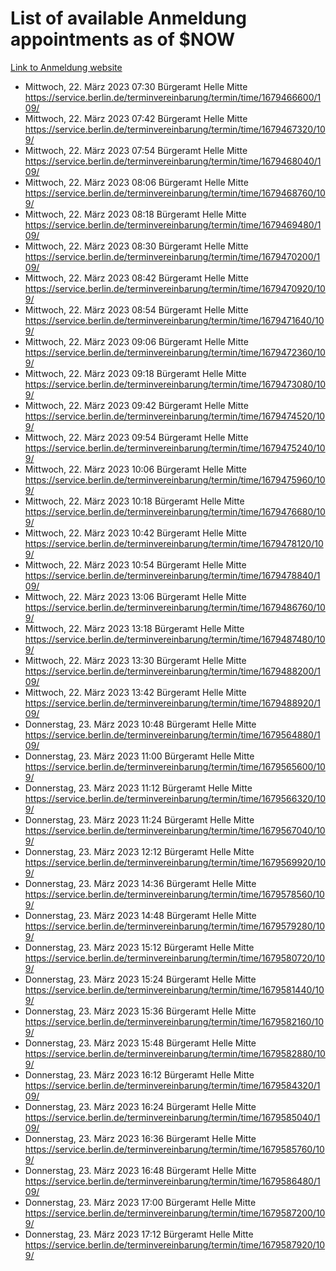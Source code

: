 # List of available Anmeldung appointments as of $NOW
[Link to Anmeldung website](https://service.berlin.de/terminvereinbarung/termin/tag.php?termin=1&anliegen[]=120686&dienstleisterlist=122210,122217,327316,122219,327312,122227,327314,122231,327346,122243,327348,122254,122252,329742,122260,329745,122262,329748,122271,327278,122273,327274,122277,327276,330436,122280,327294,122282,327290,122284,327292,122291,327270,122285,327266,122286,327264,122296,327268,150230,329760,122297,327286,122294,327284,122312,329763,122314,329775,122304,327330,122311,327334,122309,327332,317869,122281,327352,122279,329772,122283,122276,327324,122274,327326,122267,329766,122246,327318,122251,327320,122257,327322,122208,327298,122226,327300&herkunft=http%3A%2F%2Fservice.berlin.de%2Fdienstleistung%2F120686%2F)
- Mittwoch, 22. März 2023 07:30 Bürgeramt Helle Mitte https://service.berlin.de/terminvereinbarung/termin/time/1679466600/109/
- Mittwoch, 22. März 2023 07:42 Bürgeramt Helle Mitte https://service.berlin.de/terminvereinbarung/termin/time/1679467320/109/
- Mittwoch, 22. März 2023 07:54 Bürgeramt Helle Mitte https://service.berlin.de/terminvereinbarung/termin/time/1679468040/109/
- Mittwoch, 22. März 2023 08:06 Bürgeramt Helle Mitte https://service.berlin.de/terminvereinbarung/termin/time/1679468760/109/
- Mittwoch, 22. März 2023 08:18 Bürgeramt Helle Mitte https://service.berlin.de/terminvereinbarung/termin/time/1679469480/109/
- Mittwoch, 22. März 2023 08:30 Bürgeramt Helle Mitte https://service.berlin.de/terminvereinbarung/termin/time/1679470200/109/
- Mittwoch, 22. März 2023 08:42 Bürgeramt Helle Mitte https://service.berlin.de/terminvereinbarung/termin/time/1679470920/109/
- Mittwoch, 22. März 2023 08:54 Bürgeramt Helle Mitte https://service.berlin.de/terminvereinbarung/termin/time/1679471640/109/
- Mittwoch, 22. März 2023 09:06 Bürgeramt Helle Mitte https://service.berlin.de/terminvereinbarung/termin/time/1679472360/109/
- Mittwoch, 22. März 2023 09:18 Bürgeramt Helle Mitte https://service.berlin.de/terminvereinbarung/termin/time/1679473080/109/
- Mittwoch, 22. März 2023 09:42 Bürgeramt Helle Mitte https://service.berlin.de/terminvereinbarung/termin/time/1679474520/109/
- Mittwoch, 22. März 2023 09:54 Bürgeramt Helle Mitte https://service.berlin.de/terminvereinbarung/termin/time/1679475240/109/
- Mittwoch, 22. März 2023 10:06 Bürgeramt Helle Mitte https://service.berlin.de/terminvereinbarung/termin/time/1679475960/109/
- Mittwoch, 22. März 2023 10:18 Bürgeramt Helle Mitte https://service.berlin.de/terminvereinbarung/termin/time/1679476680/109/
- Mittwoch, 22. März 2023 10:42 Bürgeramt Helle Mitte https://service.berlin.de/terminvereinbarung/termin/time/1679478120/109/
- Mittwoch, 22. März 2023 10:54 Bürgeramt Helle Mitte https://service.berlin.de/terminvereinbarung/termin/time/1679478840/109/
- Mittwoch, 22. März 2023 13:06 Bürgeramt Helle Mitte https://service.berlin.de/terminvereinbarung/termin/time/1679486760/109/
- Mittwoch, 22. März 2023 13:18 Bürgeramt Helle Mitte https://service.berlin.de/terminvereinbarung/termin/time/1679487480/109/
- Mittwoch, 22. März 2023 13:30 Bürgeramt Helle Mitte https://service.berlin.de/terminvereinbarung/termin/time/1679488200/109/
- Mittwoch, 22. März 2023 13:42 Bürgeramt Helle Mitte https://service.berlin.de/terminvereinbarung/termin/time/1679488920/109/
- Donnerstag, 23. März 2023 10:48 Bürgeramt Helle Mitte https://service.berlin.de/terminvereinbarung/termin/time/1679564880/109/
- Donnerstag, 23. März 2023 11:00 Bürgeramt Helle Mitte https://service.berlin.de/terminvereinbarung/termin/time/1679565600/109/
- Donnerstag, 23. März 2023 11:12 Bürgeramt Helle Mitte https://service.berlin.de/terminvereinbarung/termin/time/1679566320/109/
- Donnerstag, 23. März 2023 11:24 Bürgeramt Helle Mitte https://service.berlin.de/terminvereinbarung/termin/time/1679567040/109/
- Donnerstag, 23. März 2023 12:12 Bürgeramt Helle Mitte https://service.berlin.de/terminvereinbarung/termin/time/1679569920/109/
- Donnerstag, 23. März 2023 14:36 Bürgeramt Helle Mitte https://service.berlin.de/terminvereinbarung/termin/time/1679578560/109/
- Donnerstag, 23. März 2023 14:48 Bürgeramt Helle Mitte https://service.berlin.de/terminvereinbarung/termin/time/1679579280/109/
- Donnerstag, 23. März 2023 15:12 Bürgeramt Helle Mitte https://service.berlin.de/terminvereinbarung/termin/time/1679580720/109/
- Donnerstag, 23. März 2023 15:24 Bürgeramt Helle Mitte https://service.berlin.de/terminvereinbarung/termin/time/1679581440/109/
- Donnerstag, 23. März 2023 15:36 Bürgeramt Helle Mitte https://service.berlin.de/terminvereinbarung/termin/time/1679582160/109/
- Donnerstag, 23. März 2023 15:48 Bürgeramt Helle Mitte https://service.berlin.de/terminvereinbarung/termin/time/1679582880/109/
- Donnerstag, 23. März 2023 16:12 Bürgeramt Helle Mitte https://service.berlin.de/terminvereinbarung/termin/time/1679584320/109/
- Donnerstag, 23. März 2023 16:24 Bürgeramt Helle Mitte https://service.berlin.de/terminvereinbarung/termin/time/1679585040/109/
- Donnerstag, 23. März 2023 16:36 Bürgeramt Helle Mitte https://service.berlin.de/terminvereinbarung/termin/time/1679585760/109/
- Donnerstag, 23. März 2023 16:48 Bürgeramt Helle Mitte https://service.berlin.de/terminvereinbarung/termin/time/1679586480/109/
- Donnerstag, 23. März 2023 17:00 Bürgeramt Helle Mitte https://service.berlin.de/terminvereinbarung/termin/time/1679587200/109/
- Donnerstag, 23. März 2023 17:12 Bürgeramt Helle Mitte https://service.berlin.de/terminvereinbarung/termin/time/1679587920/109/
